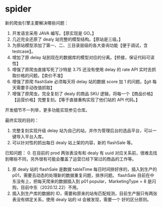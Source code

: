 # spider

新的爬虫引擎主要解决哪些问题：
1. 开发语言采用 JAVA 编写。【原实现是 GO。】
2. 几近完全还原了 dealy 站完整的模型结构。【原站是三级。】
3. 为原站模型添加了第一、二、三目录层级的各大查询功能【便于调试，含 testcase】。
4. 增加了原 delay 站到现在的数据库的模型对应的分离。【桥接，保证代码可读性】
5. 增强了原爬虫直接写死了沙特是 3.75 还没有使用 delay 的 rate API 实时去抓取价格的问题。【卖价不准】
6. 增强了原爬 flashSale 必须每天将 delay 站的数据 score 加 1 的问题。【git 每天需要手动改值抓取】
7. 增强了原爬虫，完全复刻了 dealy 的商品 SKU 逻辑，将每一个【商品价格】【运营价格】完整复刻。【等于直接重构实现了他们站的 API 代码。】

开发细节不一列举，更多功能实现参见仓库。

最终实现的目的：
1. 完整复刻实现升级 delay 站为自己的站，并作为管理后台的选品平台，可以一键导入平台入库。
2. 可以针对性的抓出每日 dealy 站上架的内容，新的 flashSale 等。

已知问题：
0. 在目前的 prod 两张表没有和 dealy 有 uuid 对应关系前，很难去找到哪些不同，另外很有可能会覆盖了运营已经下架过的商品的工作等。
1. 原 dealy 站的 flashSale 是数据 tableTime 每日时间排好序的，插入到生产的 p01，需要去动态的处理新的数据重复问题，排序问题。
flashSale 目前在中东没有上，把每天爬来的数据插入到 p01 popular，MarketingType = 8 是闪购，目前中东（2020.12.22）不用。
2. 插入到生产库的数据的 ID，需要和原来的站有匹配规测，目前生产服只有两张表没有绑定关系，使用 dealy 站的 id 会被发现，需要一个
好的区分原则。
